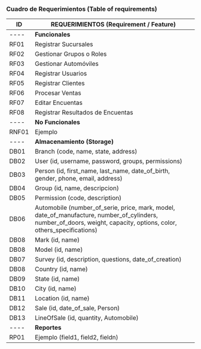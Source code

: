 ### Cuadro de Requerimientos (Table of requirements)


| ID | REQUERIMIENTOS  (Requirement / Feature) |
|----|---------------------|
| ---- | **Funcionales** |
| RF01 | Registrar Sucursales |
| RF02 | Gestionar Grupos o Roles |
| RF03 | Gestionar Automóviles |
| RF04 | Registrar Usuarios |
| RF05 | Registrar Clientes |
| RF06 | Procesar Ventas |
| RF07 | Editar Encuentas |
| RF08 | Registrar Resultados de Encuentas |
| ---- | **No Funcionales** |
| RNF01 | Ejemplo |
| ---- | **Almacenamiento  (Storage)** |
| DB01 | Branch (code, name, state, address) |
| DB02 | User (id, username, password, groups, permissions) |
| DB03 | Person (id, first_name, last_name, date_of_birth, gender, phone, email, address) |
| DB04 | Group (id, name, descripcion) |
| DB05 | Permission (code, description) |
| DB06 | Automobile (number_of_serie, price, mark, model, date_of_manufacture, number_of_cylinders, number_of_doors, weight, capacity, options, color, others_specifications) |
| DB08 | Mark (id, name)
| DB08 | Model (id, name)
| DB07 | Survey (id, description, questions, date_of_creation)
| DB08 | Country (id, name)
| DB09 | State (id, name)
| DB10 | City (id, name)
| DB11 | Location (id, name)
| DB12 | Sale (id, date_of_sale, Person)
| DB13 | LineOfSale (id, quantity, Automobile)
| ---- | **Reportes** |
| RP01 | Ejemplo (field1, field2, fieldn) |
